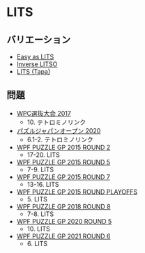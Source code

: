 # LITS

## バリエーション
- [Easy as LITS](easyas-lits.md)
- [Inverse LITSO](inverselitso.md)
- [LITS (Tapa)](lits-tapa.md)

## 問題
- [WPC選抜大会 2017](../questions/jwpc2017.md)
	- 10\. テトロミノリンク
- [パズルジャパンオープン 2020](../questions/jwpc2020.md)
	- 6.1-2. テトロミノリンク
- [WPF PUZZLE GP 2015 ROUND 2](../questions/wpfpgp2015-2.md)
	- 17-20. LITS
- [WPF PUZZLE GP 2015 ROUND 5](../questions/wpfpgp2015-5.md)
	- 7-9. LITS
- [WPF PUZZLE GP 2015 ROUND 7](../questions/wpfpgp2015-7.md)
	- 13-16. LITS
- [WPF PUZZLE GP 2015 ROUND PLAYOFFS](../questions/wpfpgp2015-po.md)
	- 5\. LITS
- [WPF PUZZLE GP 2018 ROUND 8](../questions/wpfpgp2018-8.md)
	- 7-8. LITS
- [WPF PUZZLE GP 2020 ROUND 5](../questions/wpfpgp2020-5.md)
	- 10\. LITS
- [WPF PUZZLE GP 2021 ROUND 6](../questions/wpfpgp2021-6.md)
	- 6\. LITS
